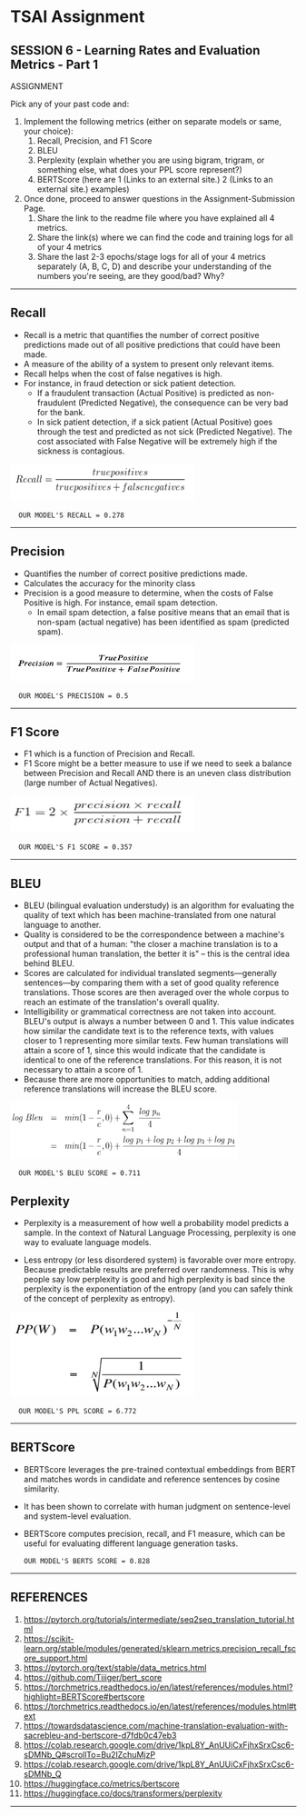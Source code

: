 # TSAI Assignment

## SESSION 6 - Learning Rates and Evaluation Metrics - Part 1

ASSIGNMENT

Pick any of your past code and:

1. Implement the following metrics (either on separate models or same, your choice):
   1. Recall, Precision, and F1 Score
   2. BLEU
   3. Perplexity (explain whether you are using bigram, trigram, or something else, what does your PPL score represent?)
   4. BERTScore (here are 1 (Links to an external site.) 2 (Links to an external site.) examples)
2. Once done, proceed to answer questions in the Assignment-Submission Page.
   1. Share the link to the readme file where you have explained all 4 metrics.
   2. Share the link(s) where we can find the code and training logs for all of your 4 metrics
   3. Share the last 2-3 epochs/stage logs for all of your 4 metrics separately (A, B, C, D) and describe your understanding of the numbers you're seeing, are they good/bad? Why?

---

## Recall

- Recall is a metric that quantifies the number of correct positive predictions made out of all positive predictions that could have been made.
- A measure of the ability of a system to present only relevant items.
- Recall helps when the cost of false negatives is high.
- For instance, in fraud detection or sick patient detection.
  - If a fraudulent transaction (Actual Positive) is predicted as non-fraudulent (Predicted Negative), the consequence can be very bad for the bank.
  - In sick patient detection, if a sick patient (Actual Positive) goes through the test and predicted as not sick (Predicted Negative). The cost associated with False Negative will be extremely high if the sickness is contagious.

<img src="assets/recall.png" height=65 width="325">

      OUR MODEL'S RECALL = 0.278

---

## Precision

- Quantifies the number of correct positive predictions made.
- Calculates the accuracy for the minority class
- Precision is a good measure to determine, when the costs of False Positive is high. For instance, email spam detection.
  - In email spam detection, a false positive means that an email that is non-spam (actual negative) has been identified as spam (predicted spam).

<img src="assets/precision.png" height=65 width="325">

      OUR MODEL'S PRECISION = 0.5

---

## F1 Score

- F1 which is a function of Precision and Recall.
- F1 Score might be a better measure to use if we need to seek a balance between Precision and Recall AND there is an uneven class distribution (large number of Actual Negatives).

<img src="assets/f1.png" height=65 width="325">

      OUR MODEL'S F1 SCORE = 0.357

---

## BLEU

- BLEU (bilingual evaluation understudy) is an algorithm for evaluating the quality of text which has been machine-translated from one natural language to another.
- Quality is considered to be the correspondence between a machine's output and that of a human: "the closer a machine translation is to a professional human translation, the better it is" – this is the central idea behind BLEU.
- Scores are calculated for individual translated segments—generally sentences—by comparing them with a set of good quality reference translations. Those scores are then averaged over the whole corpus to reach an estimate of the translation's overall quality.
- Intelligibility or grammatical correctness are not taken into account. BLEU's output is always a number between 0 and 1. This value indicates how similar the candidate text is to the reference texts, with values closer to 1 representing more similar texts. Few human translations will attain a score of 1, since this would indicate that the candidate is identical to one of the reference translations. For this reason, it is not necessary to attain a score of 1.
- Because there are more opportunities to match, adding additional reference translations will increase the BLEU score.

<img src="assets/bleu.png" height=100 width="400">

      OUR MODEL'S BLEU SCORE = 0.711

## Perplexity

- Perplexity is a measurement of how well a probability model predicts a sample. In the context of Natural Language Processing, perplexity is one way to evaluate language models.

- Less entropy (or less disordered system) is favorable over more entropy. Because predictable results are preferred over randomness. This is why people say low perplexity is good and high perplexity is bad since the perplexity is the exponentiation of the entropy (and you can safely think of the concept of perplexity as entropy).

<img src="assets/perplexity.png" height=150 width="325">

      OUR MODEL'S PPL SCORE = 6.772

---

## BERTScore

- BERTScore leverages the pre-trained contextual embeddings from BERT and matches words in candidate and reference sentences by cosine similarity.
- It has been shown to correlate with human judgment on sentence-level and system-level evaluation.
- BERTScore computes precision, recall, and F1 measure, which can be useful for evaluating different language generation tasks.

      OUR MODEL'S BERTS SCORE = 0.828

---

## REFERENCES

1. <https://pytorch.org/tutorials/intermediate/seq2seq_translation_tutorial.html>
2. <https://scikit-learn.org/stable/modules/generated/sklearn.metrics.precision_recall_fscore_support.html>
3. <https://pytorch.org/text/stable/data_metrics.html>
4. <https://github.com/Tiiiger/bert_score>
5. <https://torchmetrics.readthedocs.io/en/latest/references/modules.html?highlight=BERTScore#bertscore>
6. <https://torchmetrics.readthedocs.io/en/latest/references/modules.html#text>
7. <https://towardsdatascience.com/machine-translation-evaluation-with-sacrebleu-and-bertscore-d7fdb0c47eb3>
8. <https://colab.research.google.com/drive/1kpL8Y_AnUUiCxFjhxSrxCsc6-sDMNb_Q#scrollTo=Bu2lZchuMjzP>
9. <https://colab.research.google.com/drive/1kpL8Y_AnUUiCxFjhxSrxCsc6-sDMNb_Q>
10. <https://huggingface.co/metrics/bertscore>
11. <https://huggingface.co/docs/transformers/perplexity>

---
